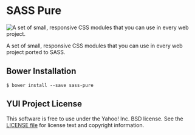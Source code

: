 SASS Pure
====

![A set of small, responsive CSS modules that you can use in every web project.](http://f.cl.ly/items/2y0M0E2Q3a2H0z1N1Y19/pure-banner.png "SASS Pure")

A set of small, responsive CSS modules that you can use in every web project ported to SASS.

Bower Installation
--------

```shell
$ bower install --save sass-pure
```

YUI Project License
-------

This software is free to use under the Yahoo! Inc. BSD license.
See the [LICENSE file][] for license text and copyright information.


[LICENSE file]: https://github.com/yui/pure/blob/master/LICENSE.md
